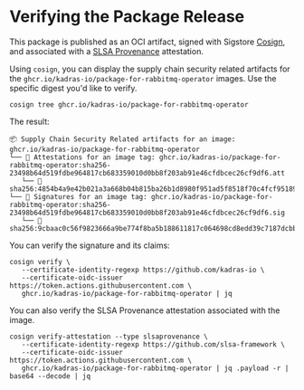 # Verifying the Package Release

This package is published as an OCI artifact, signed with Sigstore [Cosign](https://docs.sigstore.dev/cosign/overview), and associated with a [SLSA Provenance](https://slsa.dev/provenance) attestation.

Using `cosign`, you can display the supply chain security related artifacts for the `ghcr.io/kadras-io/package-for-rabbitmq-operator` images. Use the specific digest you'd like to verify.

```shell
cosign tree ghcr.io/kadras-io/package-for-rabbitmq-operator
```

The result:

```shell
📦 Supply Chain Security Related artifacts for an image: ghcr.io/kadras-io/package-for-rabbitmq-operator
└── 💾 Attestations for an image tag: ghcr.io/kadras-io/package-for-rabbitmq-operator:sha256-23498b64d519fdbe964817cb683359010d0bb8f203ab91e46cfdbcec26cf9df6.att
   └── 🍒 sha256:4854b4a9e42b021a3a668b04b815ba26b1d8980f951ad5f8518f70c4fcf95189
└── 🔐 Signatures for an image tag: ghcr.io/kadras-io/package-for-rabbitmq-operator:sha256-23498b64d519fdbe964817cb683359010d0bb8f203ab91e46cfdbcec26cf9df6.sig
   └── 🍒 sha256:9cbaac0c56f9823666a9be774f8ba5b188611817c064698cd8edd39c7187dcbb
```

You can verify the signature and its claims:

```shell
cosign verify \
   --certificate-identity-regexp https://github.com/kadras-io \
   --certificate-oidc-issuer https://token.actions.githubusercontent.com \
   ghcr.io/kadras-io/package-for-rabbitmq-operator | jq
```

You can also verify the SLSA Provenance attestation associated with the image.

```shell
cosign verify-attestation --type slsaprovenance \
   --certificate-identity-regexp https://github.com/slsa-framework \
   --certificate-oidc-issuer https://token.actions.githubusercontent.com \
   ghcr.io/kadras-io/package-for-rabbitmq-operator | jq .payload -r | base64 --decode | jq
```
